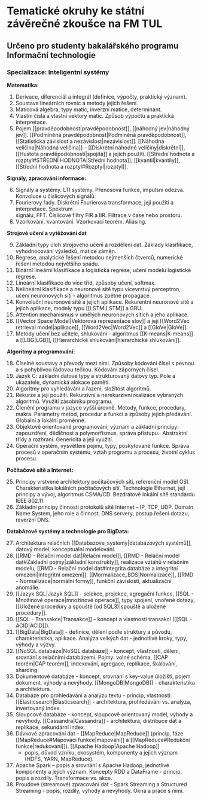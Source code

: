 # Tematické okruhy ke státní závěrečné zkoušce na FM TUL

## Určeno pro studenty bakalářského programu Informační technologie

### Specializace: Inteligentní systémy

**Matematika:**

1. Derivace, diferenciál a integrál (definice, výpočty, praktický význam).
2. Soustava lineárních rovnic a metody jejich řešení.
3. Maticová algebra, typy matic, inverzní matice, determinant.
4. Vlastní čísla a vlastní vektory matic. Způsob výpočtu a praktická interpretace.
5. Pojem [[pravděpodobnost|pravděpodobnost]], [[náhodný jev|náhodný jev]]. [[Podmíněná pravděpodobnost|Podmíněná pravděpodobnost]], [[Statistická závislost a nezávislost|nezávislost]]. [[Náhodná veličina|Náhodná veličina]] – [[Diskrétní náhodné veličiny|diskrétní]], [[Hustota pravděpodobnosti|spojitá]] a jejich použití. [[Střední hodnota a rozptyl#STŘEDNÍ HODNOTA|Střední hodnota]], [[kvantil|kvantily]], [[Střední hodnota a rozptyl#Rozptyl|rozptyl]].

**Signály, zpracování informace:**  

6. Signály a systémy. LTI systémy. Přenosová funkce, impulsní odezva. Konvoluce u číslicových
signálů.  
7. Fourierovy řady. Diskrétní Fourierova transformace, její použití a interpretace. Spektrum  
signálu, FFT. Číslicové filtry FIR a IIR. Filtrace v čase nebo prostoru.  
8. Vzorkování, kvantování. Vzorkovací teorém. Aliasing.

**Strojové učení a vytěžování dat**

9. Základní typy úloh strojového učení a rozdělení dat. Základy klasifikace, vyhodnocování
výsledků, matice záměn.
10. Regrese, analytické řešení metodou nejmenších čtverců, numerické řešení metodou největšího
spádu.
11. Binární lineární klasifikace a logistická regrese, učení modelu logistické regrese.
12. Lineární klasifikace do více tříd, způsoby učení, softmax.
13. Nelineární klasifikace a neuronové sítě typu vícevrstvý perceptron, učení neuronových sítí -
algoritmus zpětné propagace.
14. Konvoluční neuronové sítě a jejich aplikace. Rekurentní neuronové sítě a jejich aplikace,
modely typu [[LSTM|LSTM]] a GRU.
15. Attention mechanismus v umělých neuronových sítích a jeho aplikace.
16. [[Vector Space Model|Vektorová reprezentace slov]] a její [[Word2Vec retrieval model|aplikace]], [[Word2Vec|Word2Vec]] a [[GloVe|GloVe]].
17. Metody učení bez učitele, shlukování - algoritmus [[K-means|K-means]] a [[LBG|LGB]], [[Hierarchické shlukování|hierarchické shlukování]].

**Algoritmy a programování:**

18. Číselné soustavy a převody mezi nimi. Způsoby kódování čísel s pevnou a s pohyblivou
řádovou tečkou. Kódování záporných čísel.
19. Jazyk C: základní datové typy a strukturovaný datový typ. Pole a ukazatele, dynamická alokace
paměti.
20. Algoritmy pro vyhledávání a řazení, složitost algoritmů.
21. Rekurze a její použití. Rekurzivní a nerekurzivní realizace vybraných algoritmů. Využití
zásobníku programu.
22. Členění programu v jazyce vyšší úrovně. Metody, funkce, procedury, makra. Parametry metod,
procedur a funkcí a způsoby jejich předávání. Globální a lokální proměnné.
23. Objektově orientované programování, význam a základní principy: zapouzdření, dědičnost a
polymorfismus, správa přístupu.. Abstraktní třídy a rozhraní. Genericita a její využití.
24. Operační systém, vysvětlení pojmu, typy, poskytované funkce. Správa procesů v operačním
systému, vztah programu a procesu, životní cyklus procesu.

**Počítačové sítě a Internet:**

25. Principy vrstvené architektury počítačových sítí, referenční model OSI. Charakteristika
lokálních počítačových sítí. Technologie Ethernet, její principy a vývoj, algoritmus CSMA/CD.
Bezdrátové lokální sítě standardu IEEE 802.11.
26. Základní principy činnosti protokolů sítě Internet – IP, TCP, UDP. Domain Name System, jeho
role a činnost, DNS servery, postup řešení dotazu, reverzní DNS.

**Databázové systémy a technologie pro BigData:**

27. Architektura relačních [[Databazove_systemy|databázových systémů]], datový model, konceptuální modelování.
28. [[RMD - Relační model dat|Relační model]], [[RMD - Relační model dat#Základní pojmy|základní konstrukty]], realizace vztahů v relačním modelu, [[RMD - Relační model dat#Integrita databáze a integritní omezení|integritní omezení]].
[[Mormalizace_BDS|Normalizace]], [[RMD - Normalizace|normální formy]], funkční závislosti, aktualizační anomálie.
29. [[Jazyk SQL|Jazyk SQL]] - selekce, projekce, agregační funkce, [[SQL - Množinové operace|množinové operace]], typy spojení, vnořené
dotazy, [[Uložené procedury a spouště (od SQL3)|spouště a uložené procedury]].
30. [[SQL - Transakce|Transakce]] – koncept a vlastnosti transakcí ([[SQL - ACID|ACID]]).
31. [[BigData|BigData]] - definice, dělení podle struktury a původu, charakteristika, aplikace. Analýza velkých
dat - jednotlivé kroky, typy, výhody a výzvy.
32. [[NoSQL databáze|NoSQL databáze]] - koncept, vlastnosti, dělení, srovnání s relačními databázemi. Pojmy: volné
schéma, [[CAP teorém|CAP teorém]], indexování, agregace, replikace, škálování, sharding.
33. Dokumentové databáze - koncept, srovnání s key-value úložišti, pojem dokument, výhody a
nevýhody. [[MongoDB|MongoDB]] - charakteristika a architektura.
34. Databáze pro prohledávání a analýzu textu - princip, vlastnosti. [[Elasticsearch|Elasticsearch]] - architektura,
prohledávání vs. analýza, invertovaný index.
35. Sloupcové databáze - koncept, sloupcově orientovaný model, výhody a nevýhody. [[Cassandra|Cassandra]] -
architektura, distribuce dat a replikace, sekundární index.
36. Dávkové zpracování dat – [[MapReduce|MapReduce]] (princip, fáze [[MapReduce#Mapovací funkce|mapování]] a [[MapReduce#Redukční funkce|redukování]]). [[Apache Hadoop|Apache Hadoop]]
	- popis, důvod vzniku, ekosystém, komponenty a jejich význam (HDFS, YARN, MapReduce).
37. Apache Spark – popis a srovnání s Apache Hadoop, jednotlivé komponenty a jejich význam.
Koncepty RDD a DataFrame - princip, popis a rozdíly. Transformace vs. akce.
38. Proudové (streamové) zpracování dat - Spark Streaming a Structured Streaming - popis,
rozdíly, výhody a nevýhody. Okna a práce s nimi.